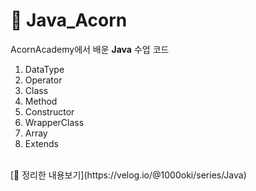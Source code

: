 # 📖 Java_Acorn
AcornAcademy에서 배운 **Java** 수업 코드

1. DataType
2. Operator
3. Class
4. Method
5. Constructor
6. WrapperClass
7. Array
8. Extends
<br>
[📕 정리한 내용보기](https://velog.io/@1000oki/series/Java)
